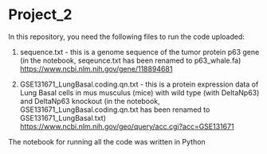 # Project_2

In this repository, you need the following files to run the code uploaded:

1) sequence.txt - this is a genome sequence of the tumor protein p63 gene (in the notebook, seqeunce.txt has been renamed to p63_whale.fa)
https://www.ncbi.nlm.nih.gov/gene/118894681

2) GSE131671_LungBasal.coding.qn.txt - this is a protein expression data of Lung Basal cells in mus musculus (mice) with wild type (with DeltaNp63) and DeltaNp63 knockout (in the notebook, GSE131671_LungBasal.coding.qn.txt has been renamed to GSE131671_LungBasal.txt)
https://www.ncbi.nlm.nih.gov/geo/query/acc.cgi?acc=GSE131671


The notebook for running all the code was written in Python
